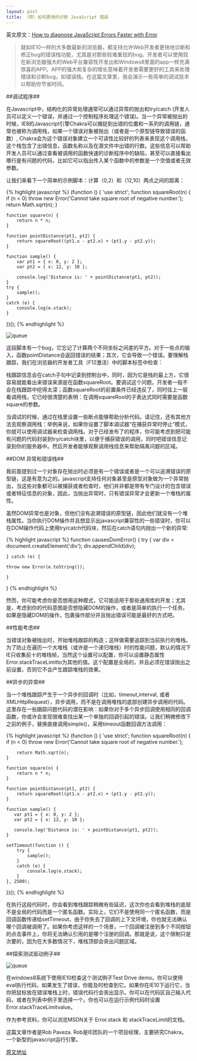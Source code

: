 ```yaml
---
layout: post
title: （转）如何更快的诊断 JavaScript 错误
---
```


英文原文：[How to diagnose JavaScript Errors Faster with Error](http://www.codeproject.com/Articles/541695/How-to-diagnose-JavaScript-Errors-Faster-with-Erro)

> 就如IE10一样的大多数最新的浏览器，都支持允许Web开发者更快地诊断和修正bug的错误栈功能，尤其是对那些较难重现的bug。开发者可以使用现在新浏览器强大的Web平台兼容性开发出和Windows8里面的app一样充满惊喜的APP。APP的强大和复杂的增长意味着开发者需要更好的工具来处理错误和诊断bug，如错误栈。在这篇文章里，我会演示一些简单的调试技术以帮助你节省时间。

##调试程序##

在Javascript中，结构化的异常处理通常可以通过异常的抛出和try/catch (开发人员可以定义一个错误，并通过一个控制程序处理这个错误)。当一个异常被抛出的时候，IE8的Javascript引擎Chakra可以捕捉到出错的位置和一系列的调用链，通常也被称为调用栈，如果一个错误对象被抛出（或者是一个原型链导致错误的函数）, Chakra会为这个错误对象建立一个可读性比较好的列表来表现这个调用栈，这个栈包含了出错信息，函数名称以及在源文件中出错的行数。这些信息可以帮助开发人员可以通过查看被调用的函数快速的诊断程序中的缺陷，甚至可以直接看出哪行是有问题的代码，比如它可以指出传入某个函数中的参数是一个空值或者无效参数。

让我们来看下一个简单的示例脚本：计算（0,2）和（12,10）两点之间的距离：

{% highlight javascript %}
(function () {
    'use strict';
    function squareRoot(n) {
        if (n < 0)
            throw new Error('Cannot take square root of negative number.');
        return Math.sqrt(n);
    }

    function square(n) {
        return n * n;
    }

    function pointDistance(pt1, pt2) {
        return squareRoot((pt1.x - pt2.x) + (pt1.y - pt2.y));
    }

    function sample() {
        var pt1 = { x: 0, y: 2 };
        var pt2 = { x: 12, y: 10 };

        console.log('Distance is: ' + pointDistance(pt1, pt2));
    }
    try {
        sample();
    }
    catch (e) {
        console.log(e.stack);
    }
})();
{% endhighlight %}

![queue](http://static.oschina.net/uploads/img/201302/14085513_P540.png)

这段脚本有一个bug，它忘记了计算两个不同坐标之间差的平方。对于一些点的输入，函数pointDistance会返回错误的结果；其次，它会导致一个错误。要理解栈跟踪，我们在浏览器的开发者工具（F12激活）中的脚本标签中检查：

栈跟踪信息会在catch子句中记录到控制台中，同时，因为它是栈的最上方，它很容易就能看出来错误来源是在函数squareRoot。要调试这个问题，开发者一般不会在栈跟踪中挖得太深；函数squareRoot的前置条件已经违反了，同时往上一层看调用栈，它已经很清楚的表明：在调用squareRoot的子表达式同时需要是函数square的参数。

当调试的时候，通过在栈里设置一些断点能够帮助分析代码。请记住，还有其他方法去观察调用栈：举例来说，如果你设置了脚本调试器“在捕获异常时停止”模式，你就可以使用调试器来检查调用栈。对于已经发布了的程序，你可能考虑到把可能有问题的代码封装到try/catch块里，以便于捕获错误的调用，同时吧错误信息记录到你的服务器中。然后开发者能够观察调用栈信息来帮助隔离问题的区域。

##DOM 异常和错误栈##

我前面提到过一个对象存在抛出时必须是有一个错误或者是一个可以追溯错误的原型链，这是有意为之的。javascript支持任何对象甚至是原型对象做为一个异常抛出，当这些对象都可以被捕获或者检查时，他们并非都是带有专门设计的包含错误或者特征信息的对象，因此，当抛出异常时，只有错误异常才会更新一个堆栈的属性。

虽然DOM异常也是对象，但他们没有追溯错误的原型链，因此他们就没有一个堆栈属性。当你执行DOM操作并且想显示出javascript兼容性的一些错误时，你可以在DOM操作代码上使用try/catch代码块，然后在catch语句内抛出一个新的异常:

{% highlight javascript %}
function causesDomError() {
    try {
        var div = document.createElement('div');
        div.appendChild(div);

    } catch (e) {

    throw new Error(e.toString());

    }
}
{% endhighlight %}

然而，你可能考虑你是否想用这种模式，它可能适用于那些通用库的开发；尤其是，考虑到你的代码意图是否想隐藏DOM的操作，或者是简单的执行一个任务。如果是隐藏DOM的操作，包裹操作部分并且抛出错误可能是最好的方式吧。

##性能考虑##

当错误对象被抛出时，开始堆栈跟踪的构造；这样做需要追踪到当前执行的堆栈。为了防止在遍历一个大堆栈（或许是一个递归堆栈）时的性能问题，默认的情况下IE只收集前十的堆栈帧，当然这个设置可以配置，你可以设置静态属性Error.stackTraceLimitto为其他的值。这个配置是全局的，并且必须在错误抛出之前设置，否则它不会产生跟踪堆栈的效果。

##异步的异常##

当一个堆栈跟踪产生于一个异步的回调时（比如，timeout,interval, 或者XMLHttpRequest），异步调用，而不是在调用堆栈的底部创建异步调用的代码。这里存在一些跟踪问题代码的潜在影响：如果你对于多个异步回调使用相同的回调函数，你或许会发现很难查找出某一个单独的回调引起的错误。让我们稍微修改下之前的例子，替换直接调用simple()，采用timeout函数回调方法调用：

{% highlight javascript %}
(function () {
    'use strict';
    function squareRoot(n) {
        if (n < 0)
            throw new Error('Cannot take square root of negative number.');

        return Math.sqrt(n);
    }

    function square(n) {
        return n * n;
    }

    function pointDistance(pt1, pt2) {
        return squareRoot((pt1.x - pt2.x) + (pt1.y - pt2.y));
    }

    function sample() {
       var pt1 = { x: 0, y: 2 };
       var pt2 = { x: 12, y: 10 };

       console.log('Distance is: ' + pointDistance(pt1, pt2));
    }

    setTimeout(function () {
        try {
            sample();
        }
        catch (e) {
            console.log(e.stack);
        }
    }, 2500);
})();
{% endhighlight %}

在执行这段代码时，你会看到堆栈跟踪稍微有些延迟，这次你也会看到堆栈的底层不是全局的代码而是一个匿名函数。实际上，它们不是使用同一个匿名函数，而是回调函数传递给setTimeout，由于你失去了回调的上下文环境，你也就无法确认哪个回调被调用了。如果你考虑这样的一个场景，一个回调被注册到多个不同按钮的点击事件上，你将无法确认引用的是哪个注册的回调。那就是说，这个限制只是次要的，因为在大多数情况下，堆栈顶部会突出问题区域。

##探索测试驱动例子##

![queue](http://static.oschina.net/uploads/img/201302/14085515_GwkS.png)

在windows8系统下使用IE10检查这个测试例子Test Drive demo。你可以使用eval执行代码，如果发生了错误，你能及时检查到它。如果你在IE10下运行它，当你把鼠标放在错误堆栈上时，错误代码行会突出显示。你可以在代码区自己输入代码，或者在列表中例子里选择一个。你也可以在运行示例代码时设置Error.stackTraceLimitvalue。

作为参考资料，你可以浏览MSDN关于 Error.stack 和 stackTraceLimit的文档。

这篇文章作者是Rob Paveza. Rob是IE团队的一个项目经理，主要研究Chakra，一个新型的javascript运行引擎。

[原文地址](http://www.oschina.net/translate/how-to-diagnose-javascript-errors-faster-with-error)